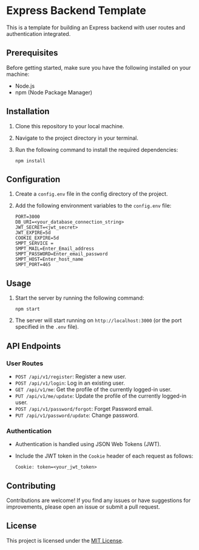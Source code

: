 # Express Backend Template

This is a template for building an Express backend with user routes and authentication integrated.

## Prerequisites

Before getting started, make sure you have the following installed on your machine:

- Node.js
- npm (Node Package Manager)

## Installation

1. Clone this repository to your local machine.
2. Navigate to the project directory in your terminal.
3. Run the following command to install the required dependencies:

    ```shell
    npm install
    ```

## Configuration

1. Create a `config.env` file in the config directory of the project.
2. Add the following environment variables to the `config.env` file:

    ```plaintext
    PORT=3000
    DB_URI=<your_database_connection_string>
    JWT_SECRET=<jwt_secret>
    JWT_EXPIRE=5d
    COOKIE_EXPIRE=5d
    SMPT_SERVICE =
    SMPT_MAIL=Enter_Email_address
    SMPT_PASSWORD=Enter_email_password
    SMPT_HOST=Enter_host_name
    SMPT_PORT=465
    ```

## Usage

1. Start the server by running the following command:

    ```shell
    npm start
    ```

2. The server will start running on `http://localhost:3000` (or the port specified in the `.env` file).

## API Endpoints

### User Routes

- `POST /api/v1/register`: Register a new user.
- `POST /api/v1/login`: Log in an existing user.
- `GET /api/v1/me`: Get the profile of the currently logged-in user.
- `PUT /api/v1/me/update`: Update the profile of the currently logged-in user.
- `POST /api/v1/password/forgot`: Forget Password email.
- `PUT /api/v1/password/update`: Change password.

### Authentication

- Authentication is handled using JSON Web Tokens (JWT).
- Include the JWT token in the `Cookie` header of each request as follows:

  ```plaintext
  Cookie: token=<your_jwt_token>
  ```

## Contributing

Contributions are welcome! If you find any issues or have suggestions for improvements, please open an issue or submit a pull request.

## License

This project is licensed under the [MIT License](LICENSE).
